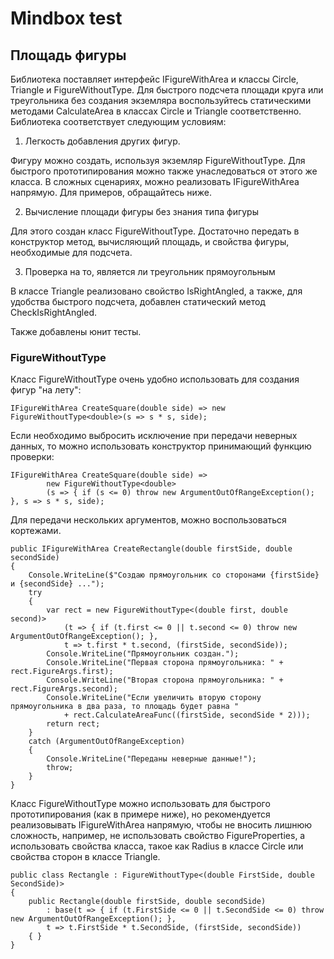 # Mindbox test
## Площадь фигуры
Библиотека поставляет интерфейс IFigureWithArea и классы Circle, Triangle и FigureWithoutType<TFigureProperties>.
Для быстрого подсчета площади круга или треугольника без создания экземляра воспользуйтесь статическими методами CalculateArea в классах Circle и Triangle соответственно.
Библиотека соответствует следующим условиям:
1. Легкость добавления других фигур.

Фигуру можно создать, используя экземляр FigureWithoutType. Для быстрого прототипирования можно также унаследоваться от этого же класса. В сложных сценариях, можно реализовать IFigureWithArea напрямую. Для примеров, обращайтесь ниже.

2. Вычисление площади фигуры без знания типа фигуры

Для этого создан класс FigureWithoutType. Достаточно передать в конструктор метод, вычисляющий площадь, и свойства фигуры, необходимые для подсчета.

3. Проверка на то, является ли треугольник прямоугольным

В классе Triangle реализовано свойство IsRightAngled, а также, для удобства быстрого подсчета, добавлен статический метод CheckIsRightAngled.

Также добавлены юнит тесты.

### FigureWithoutType<TFigureProperties>
Класс FigureWithoutType<TFigureProperties> очень удобно использовать для создания фигур "на лету":
```
IFigureWithArea CreateSquare(double side) => new FigureWithoutType<double>(s => s * s, side);
```
Если необходимо выбросить исключение при передачи неверных данных, то можно использовать конструктор принимающий функцию проверки:
```
IFigureWithArea CreateSquare(double side) =>
        new FigureWithoutType<double>
        (s => { if (s <= 0) throw new ArgumentOutOfRangeException(); }, s => s * s, side);
```
Для передачи нескольких аргументов, можно воспользоваться кортежами.
```
public IFigureWithArea CreateRectangle(double firstSide, double secondSide)
{
    Console.WriteLine($"Создаю прямоугольник со сторонами {firstSide} и {secondSide} ...");
    try
    {
        var rect = new FigureWithoutType<(double first, double second)>
            (t => { if (t.first <= 0 || t.second <= 0) throw new ArgumentOutOfRangeException(); },
            t => t.first * t.second, (firstSide, secondSide));
        Console.WriteLine("Прямоугольник создан.");
        Console.WriteLine("Первая сторона прямоугольника: " + rect.FigureArgs.first);
        Console.WriteLine("Вторая сторона прямоугольника: " + rect.FigureArgs.second);
        Console.WriteLine("Если увеличить вторую сторону прямоугольника в два раза, то площадь будет равна "
            + rect.CalculateAreaFunc((firstSide, secondSide * 2)));
        return rect;
    }
    catch (ArgumentOutOfRangeException)
    {
        Console.WriteLine("Переданы неверные данные!");
        throw;
    }
}
```
Класс FigureWithoutType можно использовать для быстрого прототипирования (как в примере ниже), но рекомендуется реализовывать IFigureWithArea напрямую, чтобы не вносить лишнюю сложность, например, не использовать свойство FigureProperties, а использовать свойства класса, такое как Radius в классе Circle или свойства сторон в классе Triangle.
```
public class Rectangle : FigureWithoutType<(double FirstSide, double SecondSide)>
{
    public Rectangle(double firstSide, double secondSide)
        : base(t => { if (t.FirstSide <= 0 || t.SecondSide <= 0) throw new ArgumentOutOfRangeException(); },
        t => t.FirstSide * t.SecondSide, (firstSide, secondSide))
    { }
}
```
